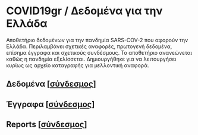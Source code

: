# COVID19gr / Δεδομένα για την Ελλάδα

Αποθετήριο δεδομένων για την πανδημία SARS-COV-2 που αφορούν την Ελλάδα. Περιλαμβάνει σχετικές αναφορές, πρωτογενή δεδομένα, επίσημα έγγραφα και σχετικούς συνδέσμους. Το αποθετήριο ανανεώνεται καθώς η πανδημία εξελίσσεται. Δημιουργήθηκε για να λειτουργήσει κυρίως ως αρχείο καταγραφής για μελλοντική αναφορά.

## Δεδομένα [[σύνδεσμος](https://github.com/akritiko/covid19gr/tree/master/data)]



## Έγγραφα [[σύνδεσμος](https://github.com/akritiko/covid19gr/tree/master/documents)]



## Reports [[σύνδεσμος](https://github.com/akritiko/covid19gr/tree/master/reports)]


